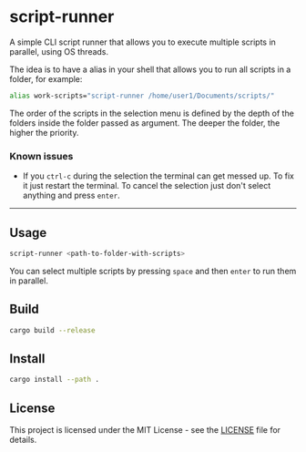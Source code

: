 # script-runner

A simple CLI script runner that allows you to execute multiple scripts in parallel, using OS threads.

The idea is to have a alias in your shell that allows you to run all scripts in a folder, for example:

```bash
alias work-scripts="script-runner /home/user1/Documents/scripts/"
```

The order of the scripts in the selection menu is defined by the depth of the folders inside the folder passed as argument. The deeper the folder, the higher the priority.

### Known issues

- If you `ctrl-c` during the selection the terminal can get messed up. To fix it just restart the terminal. To cancel the selection just don't select anything and press `enter`.

---

## Usage

```bash
script-runner <path-to-folder-with-scripts>
```

You can select multiple scripts by pressing `space` and then `enter` to run them in parallel.

## Build

```bash
cargo build --release
```

## Install

```bash
cargo install --path .
```

## License

This project is licensed under the MIT License - see the [LICENSE](LICENSE) file for details.
